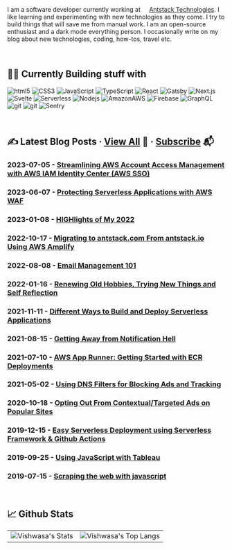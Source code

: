 I am a software developer currently working at <img height="16" width="16" src='http://www.google.com/s2/favicons?domain=https://www.antstack.com'/>[Antstack Technologies](https://antstack.com). I like learning and experimenting with new technologies as they come. I try to build things that will save me from manual work. I am an open-source enthusiast and a dark mode everything person. I occasionally write on my blog about new technologies, coding, how-tos, travel etc.

<p>&nbsp;</p>

## 👨‍💻 Currently Building stuff with 

<p>
  <img alt="html5" src="https://img.shields.io/badge/-HTML5-E34F26?style=flat-square&logo=html5&logoColor=white" />
  <img alt="CSS3" src="https://img.shields.io/badge/-CSS3-1572B6?style=flat-square&logo=CSS3&logoColor=white" />
  <img alt="JavaScript" src="https://img.shields.io/badge/-JavaScript-F7DF1E?style=flat-square&logo=JavaScript&logoColor=black" />
  <img alt="TypeScript" src="https://img.shields.io/badge/-TypeScript-007ACC?style=flat-square&logo=typescript&logoColor=white" />
  <img alt="React" src="https://img.shields.io/badge/-React-45b8d8?style=flat-square&logo=react&logoColor=white" />
   <img alt="Gatsby" src="https://img.shields.io/badge/-Gatsby-663399?style=flat-square&logo=Gatsby&logoColor=white" />
  <img alt="Next.js" src="https://img.shields.io/badge/-Next.js-000000?style=flat-square&logo=Next.js&logoColor=white" />
  <img alt="Svelte" src="https://img.shields.io/badge/-Svelte-FF3E00?style=flat-square&logo=Svelte&logoColor=white" />
  <img alt="Serverless" src="https://img.shields.io/badge/-Serverless-FD5750?style=flat-square&logo=Serverless&logoColor=white" />
  <img alt="Nodejs" src="https://img.shields.io/badge/-Nodejs-43853d?style=flat-square&logo=Node.js&logoColor=white" />
  <img alt="AmazonAWS" src="https://img.shields.io/badge/-Amazon-232F3E?style=flat-square&logo=AmazonAWS&logoColor=white" />
  <img alt="Firebase" src="https://img.shields.io/badge/-Firebase-FFCA28?style=flat-square&logo=Firebase&logoColor=black" />
  <img alt="GraphQL" src="https://img.shields.io/badge/-GraphQL-E10098?style=flat-square&logo=graphql&logoColor=white" />
    <img alt="git" src="https://img.shields.io/badge/-Docker-2496ED?style=flat-square&logo=Docker&logoColor=white" />
  <img alt="git" src="https://img.shields.io/badge/-Git-F05032?style=flat-square&logo=git&logoColor=white" />
  <img alt="Sentry" src="https://img.shields.io/badge/-Sentry-362D59?style=flat-square&logo=Sentry&logoColor=white" />
</p>

<p>&nbsp;</p>

## ✍️ Latest Blog Posts    ·    [View All](https://vishwas.tech/blog) 🚀   ·   [Subscribe](https://vishwas.tech/go/subscribe) 📬

### 2023-07-05 - [Streamlining AWS Account Access Management with AWS IAM Identity Center (AWS SSO)](https://www.antstack.com/blog/streamlining-aws-account-access-management-with-aws-iam-identity-center-aws-sso/)

### 2023-06-07 - [Protecting Serverless Applications with AWS WAF](https://www.antstack.com/blog/protecting-serverless-applications-with-aws-waf/)

### 2023-01-08 - [HIGHlights of My 2022](https://vishwas.tech/blog/highlights-of-my-2022)

### 2022-10-17 - [Migrating to antstack.com From antstack.io Using AWS Amplify](https://www.antstack.com/blog/migrating-to-antstack-com-from-antstack-io-using-aws-amplify/)

### 2022-08-08 - [Email Management 101](https://vishwas.tech/blog/email-management)

### 2022-01-16 - [Renewing Old Hobbies, Trying New Things and Self Reflection](https://vishwas.tech/blog/hobbies-and-self-discovery)

### 2021-11-11 - [Different Ways to Build and Deploy Serverless Applications](https://www.antstack.com/blog/different-ways-to-build-and-deploy-serverless-applications/)

### 2021-08-15 - [Getting Away from Notification Hell](https://vishwas.tech/blog/notification-hell)

### 2021-07-10 - [AWS App Runner: Getting Started with ECR Deployments](https://www.antstack.com/blog/aws-apprunner-getting-started-with-ecr-deployments/)

### 2021-05-02 - [Using DNS Filters for Blocking Ads and Tracking](https://vishwas.tech/blog/using-dns-filters-for-blocking-ads-and-tracking)

### 2020-10-18 - [Opting Out From Contextual/Targeted Ads on Popular Sites](https://vishwas.tech/blog/opting-out-from-contextual-targeted-ads)

### 2019-12-15 - [Easy Serverless Deployment using Serverless Framework & Github Actions](https://vishwas.tech/blog/2019/12/15/serverless-deployment-using-serverless-framework-github-actions.html)

### 2019-09-25 - [Using JavaScript with Tableau](https://vishwas.tech/blog/2019/09/25/using-javascript-with-tableau.html)

### 2019-07-15 - [Scraping the web with javascript](https://vishwas.tech/blog/2019/07/15/scraping-with-javascript.html)

<p>&nbsp;</p>

## 📈 Github Stats 
<p>
  <table>
    <tr> <td><img src="https://github-readme-stats.vercel.app/api?username=vishwasnavadak&count_private=true&hide_border=true&show_icons=true&hide_title=true&theme=dark" alt="Vishwasa's Stats"/>
    </td>
     <td>
<img src="https://github-readme-stats.vercel.app/api/top-langs/?username=vishwasnavadak&layout=compact&hide=php&hide_border=true&theme=dark" alt="Vishwasa's Top Langs"/>
 </td>
    </tr>
   </table>
</p>
